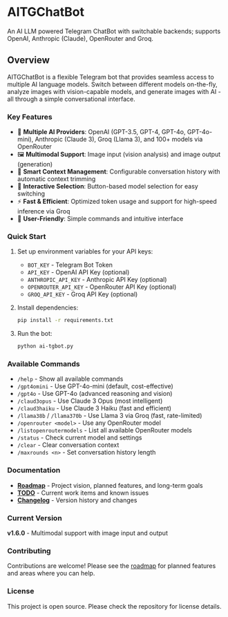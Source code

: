 # AITGChatBot

An AI LLM powered Telegram ChatBot with switchable backends; supports OpenAI, Anthropic (Claude), OpenRouter and Groq.

## Overview

AITGChatBot is a flexible Telegram bot that provides seamless access to multiple AI language models. Switch between different models on-the-fly, analyze images with vision-capable models, and generate images with AI - all through a simple conversational interface.

### Key Features

- 🤖 **Multiple AI Providers**: OpenAI (GPT-3.5, GPT-4, GPT-4o, GPT-4o-mini), Anthropic (Claude 3), Groq (Llama 3), and 100+ models via OpenRouter
- 🖼️ **Multimodal Support**: Image input (vision analysis) and image output (generation)
- 💬 **Smart Context Management**: Configurable conversation history with automatic context trimming
- 🔘 **Interactive Selection**: Button-based model selection for easy switching
- ⚡ **Fast & Efficient**: Optimized token usage and support for high-speed inference via Groq
- 🎯 **User-Friendly**: Simple commands and intuitive interface

### Quick Start

1. Set up environment variables for your API keys:
   - `BOT_KEY` - Telegram Bot Token
   - `API_KEY` - OpenAI API Key (optional)
   - `ANTHROPIC_API_KEY` - Anthropic API Key (optional)
   - `OPENROUTER_API_KEY` - OpenRouter API Key (optional)
   - `GROQ_API_KEY` - Groq API Key (optional)

2. Install dependencies:
   ```bash
   pip install -r requirements.txt
   ```

3. Run the bot:
   ```bash
   python ai-tgbot.py
   ```

### Available Commands

- `/help` - Show all available commands
- `/gpt4omini` - Use GPT-4o-mini (default, cost-effective)
- `/gpt4o` - Use GPT-4o (advanced reasoning and vision)
- `/claud3opus` - Use Claude 3 Opus (most intelligent)
- `/claud3haiku` - Use Claude 3 Haiku (fast and efficient)
- `/llama38b` / `/llama370b` - Use Llama 3 via Groq (fast, rate-limited)
- `/openrouter <model>` - Use any OpenRouter model
- `/listopenroutermodels` - List all available OpenRouter models
- `/status` - Check current model and settings
- `/clear` - Clear conversation context
- `/maxrounds <n>` - Set conversation history length

### Documentation

- **[Roadmap](roadmap.md)** - Project vision, planned features, and long-term goals
- **[TODO](TODO.md)** - Current work items and known issues
- **[Changelog](changelog.md)** - Version history and changes

### Current Version

**v1.6.0** - Multimodal support with image input and output

### Contributing

Contributions are welcome! Please see the [roadmap](roadmap.md) for planned features and areas where you can help.

### License

This project is open source. Please check the repository for license details.
